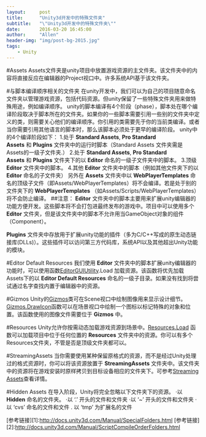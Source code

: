 ```yaml
---
layout:     post
title:      "Unity3d开发中的特殊文件夹"
subtitle:   "\"Unity3d开发中的特殊文件夹\""
date:       2016-03-20 16:45:00
author:     "Allen"
header-img: "img/post-bg-2015.jpg"
tags:
    - Unity
---
```

#Assets
Assets文件夹是unity项目中放置游戏资源的主文件夹。该文件夹中的内容将直接反应在编辑器的Project视口中。许多系统API基于该文件夹。

#与脚本编译顺序相关的文件夹
在unity开发中，我们可以为自己的项目随意命名文件夹以管理游戏资源，包括代码资源。但unity保留了一些特殊文件夹用来做特殊用途，例如编译顺序。
unity的脚本编译有4个阶段（phase），脚本处在哪个编译阶段取决于脚本所在的文件夹。如果你的一些脚本需要引用一些别的文件夹中定义的类，则需要关心他们的编译顺序。你引用的类需要先于你的当前类编译。或者当你需要引用其他语言的脚本时，那么该脚本必须处于更早的编译阶段。
unity中的4个编译阶段如下：
1.处于 **Standard Assets**, **Pro Standard Assets** 和 **Plugins** 文件夹中的运行时脚本（Standard Assets 文件夹需是Assets的一级子文件夹.）
2.处于 **Standard Assets**, **Pro Standard Assets** 和 **Plugins** 文件夹下的以 **Editor** 命名的一级子文件夹中的脚本。
3.顶级 **Editor** 文件夹中的脚本。
4.其他 **Editor** 文件夹中的脚本（例如其他文件夹下的以 **Editor** 命名的子文件夹）
另外在 **Assets** 文件夹中以 **WebPlayerTemplates** 命名的顶级子文件（即Assets/WebPlayerTemplates）将不会编译。若是处于别的文件夹下的 **WebPlayerTemplates** （如Assets/Scripts/WebPlayerTemplates）将不会防止编译。
##注意：
**Editor** 文件夹中的脚本主要用来扩展unity编辑器的功能方便开发。这些脚本将不会打包进最终发布的游戏中。项目中可以使用多个 **Editor** 文件夹，但是该文件夹中的脚本不允许用当GameObject对象的组件（Component）。

**Plugins** 文件夹中存放用于扩展unity功能的插件（多为C/C++写成的原生动态链接库(DLLs)）。这些插件可以访问第三方代码库，系统API以及其他超出Unity功能的模块。

#Editor Default Resources
我们使用 **Editor** 文件夹中的脚本扩展unity编辑器的功能时，可以使用函数[EditorGUIUtility](http://docs.unity3d.com/ScriptReference/EditorGUIUtility.html).Load 加载资源。该函数将优先加载Assets下的以 **Editor Default Resources** 命名的一级子目录。如果没有找到将尝试通过名字查找内置于编辑器中的资源。

#Gizmos
Unity的[Gizmos](http://docs.unity3d.com/ScriptReference/Gizmos.html)类可在Scene视口中绘制图像用来显示设计细节。[Gizmos.DrawIcon](http://docs.unity3d.com/ScriptReference/Gizmos.DrawIcon.html)函数可以在场景视口中绘制一个图标以标记特殊的对象和位置。该函数使用的图像文件需要位于 **Gizmos** 中。

#Resources
Unity允许你按需动态加载游戏资源到场景中。[Resources.Load](http://docs.unity3d.com/ScriptReference/Resources.Load.html) 函数可以加载项目中位于任何位置的 **Resources** 文件夹中的资源。你可以有多个Resources文件夹，不管是否是顶级文件夹都可以。

#StreamingAssets
当你需要使用某种保留原格式的资源，而不是经过Unity处理过的格式资源时，你可以将该资源放置于 **StreamingAssets** 文件夹中。该文件夹中的资源将在游戏安装时原样拷贝到目标设备相应的文件夹下。可参考[Streaming Assets](http://docs.unity3d.com/Manual/StreamingAssets.html)查看详情。

#Hidden Assets
在导入阶段，Unity将完全忽略以下文件夹下的资源。
·以 **Hidden** 命名的文件夹。
·以 ‘.’ 开头的文件和文件夹
·以 ‘~’ 开头的文件和文件夹
·以 ‘cvs’ 命名的文件和文件
. 以 ‘tmp’ 为扩展名的文件

[参考链接][1]:http://docs.unity3d.com/Manual/SpecialFolders.html
[参考链接][2]:http://docs.unity3d.com/Manual/ScriptCompileOrderFolders.html